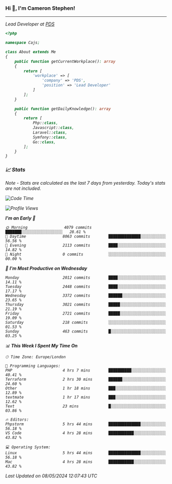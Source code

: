 ### Hi 👋, I'm Cameron Stephen!
<hr>
<p><em>Lead Developer at <a href="https://prindatasolutions.co.uk">PDS</a></p>


```php
<?php

namespace Cajs;

class About extends Me
{
    public function getCurrentWorkplace(): array
    {
        return [
            'workplace' => [
                'company' => 'PDS',
                'position' => 'Lead Developer'
            ]
        ];
    }

    public function getDailyKnowledge(): array
    {
        return [
            Php::class,
            Javascript::class,
            Laravel::class,
            Symfony::class,
            Go::class,
        ];
    }
}
```

### 📈 Stats
<p><em>Note - Stats are calculated as the last 7 days from yesterday. Today's stats are not included.</em></p>


<!--START_SECTION:waka-->
![Code Time](http://img.shields.io/badge/Code%20Time-3%2C805%20hrs%203%20mins-blue)

![Profile Views](http://img.shields.io/badge/Profile%20Views-0-blue)

**I'm an Early 🐤** 

```text
🌞 Morning                4079 commits        ███████░░░░░░░░░░░░░░░░░░   28.61 % 
🌆 Daytime                8063 commits        ██████████████░░░░░░░░░░░   56.56 % 
🌃 Evening                2113 commits        ████░░░░░░░░░░░░░░░░░░░░░   14.82 % 
🌙 Night                  0 commits           ░░░░░░░░░░░░░░░░░░░░░░░░░   00.00 % 
```
📅 **I'm Most Productive on Wednesday** 

```text
Monday                   2012 commits        ████░░░░░░░░░░░░░░░░░░░░░   14.11 % 
Tuesday                  2448 commits        ████░░░░░░░░░░░░░░░░░░░░░   17.17 % 
Wednesday                3372 commits        ██████░░░░░░░░░░░░░░░░░░░   23.65 % 
Thursday                 3021 commits        █████░░░░░░░░░░░░░░░░░░░░   21.19 % 
Friday                   2721 commits        █████░░░░░░░░░░░░░░░░░░░░   19.09 % 
Saturday                 218 commits         ░░░░░░░░░░░░░░░░░░░░░░░░░   01.53 % 
Sunday                   463 commits         █░░░░░░░░░░░░░░░░░░░░░░░░   03.25 % 
```


📊 **This Week I Spent My Time On** 

```text
🕑︎ Time Zone: Europe/London

💬 Programming Languages: 
PHP                      4 hrs 7 mins        ██████████░░░░░░░░░░░░░░░   40.41 % 
Terraform                2 hrs 30 mins       ██████░░░░░░░░░░░░░░░░░░░   24.60 % 
Other                    1 hr 18 mins        ███░░░░░░░░░░░░░░░░░░░░░░   12.89 % 
textmate                 1 hr 17 mins        ███░░░░░░░░░░░░░░░░░░░░░░   12.62 % 
Text                     23 mins             █░░░░░░░░░░░░░░░░░░░░░░░░   03.86 % 

🔥 Editors: 
Phpstorm                 5 hrs 44 mins       ██████████████░░░░░░░░░░░   56.18 % 
VS Code                  4 hrs 28 mins       ███████████░░░░░░░░░░░░░░   43.82 % 

💻 Operating System: 
Linux                    5 hrs 44 mins       ██████████████░░░░░░░░░░░   56.18 % 
Mac                      4 hrs 28 mins       ███████████░░░░░░░░░░░░░░   43.82 % 
```


 Last Updated on 08/05/2024 12:07:43 UTC
<!--END_SECTION:waka-->
